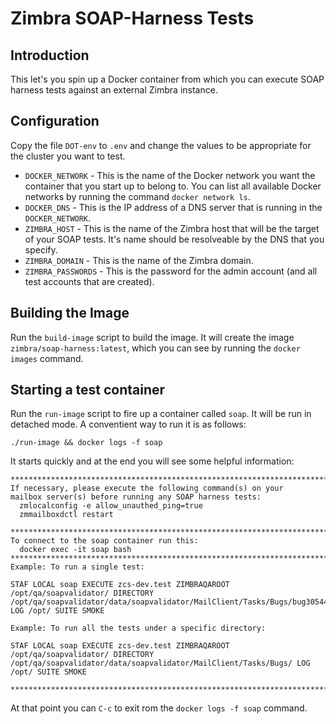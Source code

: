 # Zimbra SOAP-Harness Tests

## Introduction

This let's you spin up a Docker container from which you can execute SOAP harness tests
against an external Zimbra instance.

## Configuration

Copy the file `DOT-env` to `.env` and change the values to be appropriate for the cluster you
want to test.

- `DOCKER_NETWORK` - This is the name of the Docker network you want the container that you start up to belong to. You can list all available Docker networks by running the command `docker network ls`.
- `DOCKER_DNS` - This is the IP address of a DNS server that is running in the `DOCKER_NETWORK`.
- `ZIMBRA_HOST` - This is the name of the Zimbra host that will be the target of your SOAP tests.  It's name should be resolveable by the DNS that you specify.
- `ZIMBRA_DOMAIN` - This is the name of the Zimbra domain.
- `ZIMBRA_PASSWORDS` - This is the password for the admin account (and all test accounts that are created).

## Building the Image

Run the `build-image` script to build the image. It will create the image `zimbra/soap-harness:latest`, which you can see by running the `docker images` command.

## Starting a test container

Run the `run-image` script to fire up a container called `soap`.  It will be run in detached mode.  A conventient way to run it is as follows:

	./run-image && docker logs -f soap

It starts quickly and at the end you will see some helpful information:

    ************************************************************************
    If necessary, please execute the following command(s) on your
    mailbox server(s) before running any SOAP harness tests:
      zmlocalconfig -e allow_unauthed_ping=true
      zmmailboxdctl restart
    
    ************************************************************************
    To connect to the soap container run this:
      docker exec -it soap bash
    ************************************************************************
    Example: To run a single test:
    
    STAF LOCAL soap EXECUTE zcs-dev.test ZIMBRAQAROOT /opt/qa/soapvalidator/ DIRECTORY /opt/qa/soapvalidator/data/soapvalidator/MailClient/Tasks/Bugs/bug30544.xml LOG /opt/ SUITE SMOKE
    
    Example: To run all the tests under a specific directory:
    
    STAF LOCAL soap EXECUTE zcs-dev.test ZIMBRAQAROOT /opt/qa/soapvalidator/ DIRECTORY /opt/qa/soapvalidator/data/soapvalidator/MailClient/Tasks/Bugs/ LOG /opt/ SUITE SMOKE
    
    ************************************************************************


At that point you can `C-c` to exit rom the `docker logs -f soap` command.
